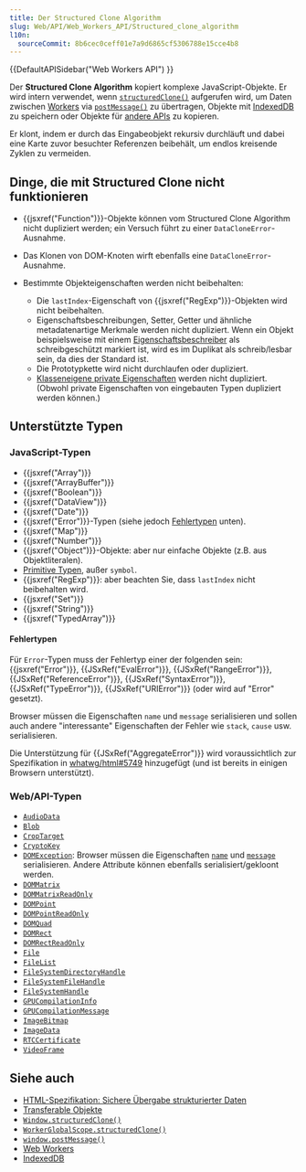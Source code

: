 ```yaml
---
title: Der Structured Clone Algorithm
slug: Web/API/Web_Workers_API/Structured_clone_algorithm
l10n:
  sourceCommit: 8b6cec0ceff01e7a9d6865cf5306788e15cce4b8
---
```


{{DefaultAPISidebar("Web Workers API") }}

Der **Structured Clone Algorithm** kopiert komplexe JavaScript-Objekte. Er wird intern verwendet, wenn [`structuredClone()`](/de/docs/Web/API/WorkerGlobalScope/structuredClone) aufgerufen wird, um Daten zwischen [Workers](/de/docs/Web/API/Worker) via [`postMessage()`](/de/docs/Web/API/Worker/postMessage) zu übertragen, Objekte mit [IndexedDB](/de/docs/Glossary/IndexedDB) zu speichern oder Objekte für [andere APIs](#siehe_auch) zu kopieren.

Er klont, indem er durch das Eingabeobjekt rekursiv durchläuft und dabei eine Karte zuvor besuchter Referenzen beibehält, um endlos kreisende Zyklen zu vermeiden.

## Dinge, die mit Structured Clone nicht funktionieren

- {{jsxref("Function")}}-Objekte können vom Structured Clone Algorithm nicht dupliziert werden; ein Versuch führt zu einer `DataCloneError`-Ausnahme.
- Das Klonen von DOM-Knoten wirft ebenfalls eine `DataCloneError`-Ausnahme.
- Bestimmte Objekteigenschaften werden nicht beibehalten:

  - Die `lastIndex`-Eigenschaft von {{jsxref("RegExp")}}-Objekten wird nicht beibehalten.
  - Eigenschaftsbeschreibungen, Setter, Getter und ähnliche metadatenartige Merkmale werden nicht dupliziert.
    Wenn ein Objekt beispielsweise mit einem [Eigenschaftsbeschreiber](/de/docs/Web/JavaScript/Reference/Global_Objects/Object/getOwnPropertyDescriptor) als schreibgeschützt markiert ist, wird es im Duplikat als schreib/lesbar sein, da dies der Standard ist.
  - Die Prototypkette wird nicht durchlaufen oder dupliziert.
  - [Klasseneigene private Eigenschaften](/de/docs/Web/JavaScript/Reference/Classes/Private_properties) werden nicht dupliziert. (Obwohl private Eigenschaften von eingebauten Typen dupliziert werden können.)

## Unterstützte Typen

### JavaScript-Typen

- {{jsxref("Array")}}
- {{jsxref("ArrayBuffer")}}
- {{jsxref("Boolean")}}
- {{jsxref("DataView")}}
- {{jsxref("Date")}}
- {{jsxref("Error")}}-Typen (siehe jedoch [Fehlertypen](#fehlertypen) unten).
- {{jsxref("Map")}}
- {{jsxref("Number")}}
- {{jsxref("Object")}}-Objekte: aber nur einfache Objekte (z.B. aus Objektliteralen).
- [Primitive Typen](/de/docs/Web/JavaScript/Data_structures#primitive_values), außer `symbol`.
- {{jsxref("RegExp")}}: aber beachten Sie, dass `lastIndex` nicht beibehalten wird.
- {{jsxref("Set")}}
- {{jsxref("String")}}
- {{jsxref("TypedArray")}}

#### Fehlertypen

Für `Error`-Typen muss der Fehlertyp einer der folgenden sein: {{jsxref("Error")}}, {{JSxRef("EvalError")}}, {{JSxRef("RangeError")}}, {{JSxRef("ReferenceError")}}, {{JSxRef("SyntaxError")}}, {{JSxRef("TypeError")}}, {{JSxRef("URIError")}} (oder wird auf "Error" gesetzt).

Browser müssen die Eigenschaften `name` und `message` serialisieren und sollen auch andere "interessante" Eigenschaften der Fehler wie `stack`, `cause` usw. serialisieren.

Die Unterstützung für {{JSxRef("AggregateError")}} wird voraussichtlich zur Spezifikation in [whatwg/html#5749](https://github.com/whatwg/html/pull/5749) hinzugefügt (und ist bereits in einigen Browsern unterstützt).

### Web/API-Typen

- [`AudioData`](/de/docs/Web/API/AudioData)
- [`Blob`](/de/docs/Web/API/Blob)
- [`CropTarget`](/de/docs/Web/API/CropTarget)
- [`CryptoKey`](/de/docs/Web/API/CryptoKey)
- [`DOMException`](/de/docs/Web/API/DOMException): Browser müssen die Eigenschaften [`name`](/de/docs/Web/API/DOMException/name) und [`message`](/de/docs/Web/API/DOMException/message) serialisieren. Andere Attribute können ebenfalls serialisiert/gekloont werden.
- [`DOMMatrix`](/de/docs/Web/API/DOMMatrix)
- [`DOMMatrixReadOnly`](/de/docs/Web/API/DOMMatrixReadOnly)
- [`DOMPoint`](/de/docs/Web/API/DOMPoint)
- [`DOMPointReadOnly`](/de/docs/Web/API/DOMPointReadOnly)
- [`DOMQuad`](/de/docs/Web/API/DOMQuad)
- [`DOMRect`](/de/docs/Web/API/DOMRect)
- [`DOMRectReadOnly`](/de/docs/Web/API/DOMRectReadOnly)
- [`File`](/de/docs/Web/API/File)
- [`FileList`](/de/docs/Web/API/FileList)
- [`FileSystemDirectoryHandle`](/de/docs/Web/API/FileSystemDirectoryHandle)
- [`FileSystemFileHandle`](/de/docs/Web/API/FileSystemFileHandle)
- [`FileSystemHandle`](/de/docs/Web/API/FileSystemHandle)
- [`GPUCompilationInfo`](/de/docs/Web/API/GPUCompilationInfo)
- [`GPUCompilationMessage`](/de/docs/Web/API/GPUCompilationMessage)
- [`ImageBitmap`](/de/docs/Web/API/ImageBitmap)
- [`ImageData`](/de/docs/Web/API/ImageData)
- [`RTCCertificate`](/de/docs/Web/API/RTCCertificate)
- [`VideoFrame`](/de/docs/Web/API/VideoFrame)

## Siehe auch

- [HTML-Spezifikation: Sichere Übergabe strukturierter Daten](https://html.spec.whatwg.org/multipage/infrastructure.html#safe-passing-of-structured-data)
- [Transferable Objekte](/de/docs/Web/API/Web_Workers_API/Transferable_objects)
- [`Window.structuredClone()`](/de/docs/Web/API/Window/structuredClone)
- [`WorkerGlobalScope.structuredClone()`](/de/docs/Web/API/WorkerGlobalScope/structuredClone)
- [`window.postMessage()`](/de/docs/Web/API/Window/postMessage)
- [Web Workers](/de/docs/Web/API/Web_Workers_API)
- [IndexedDB](/de/docs/Web/API/IndexedDB_API)
